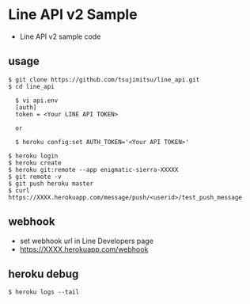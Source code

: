 Line API v2 Sample
====
* Line API v2 sample code

usage
----

    $ git clone https://github.com/tsujimitsu/line_api.git
    $ cd line_api

      $ vi api.env
      [auth]
      token = <Your LINE API TOKEN>

      or

      $ heroku config:set AUTH_TOKEN='<Your API TOKEN>'

    $ heroku login
    $ heroku create
    $ heroku git:remote --app enigmatic-sierra-XXXXX
    $ git remote -v
    $ git push heroku master
    $ curl https://XXXX.herokuapp.com/message/push/<userid>/test_push_message

webhook
----
* set webhook url in Line Developers page
 * https://XXXX.herokuapp.com/webhook

heroku debug
----

    $ heroku logs --tail
